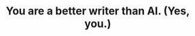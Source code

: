 ---
layout: bookmark
title: You are a better writer than AI. (Yes, you.)
tags:
  - Bookmarks
  - YouTube
  - Writing
  - Communication
  - AI
  - Self expression
created: '2025-02-10T07:46:59.743Z'
modified: '2025-02-11T02:09:12.278Z'
link: https://youtu.be/V5wLQ-8eyQI
id: 968291139
image: https://i.ytimg.com/vi/V5wLQ-8eyQI/maxresdefault.jpg
---